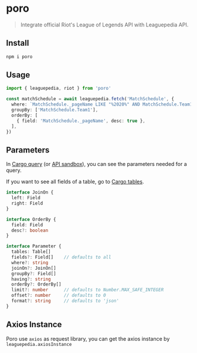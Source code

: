 # poro

> Integrate official Riot's League of Legends API with Leaguepedia API.

## Install

```sh
npm i poro
```

## Usage

```ts
import { leaguepedia, riot } from 'poro'

const matchSchedule = await leaguepedia.fetch('MatchSchedule', {
  where: `MatchSchedule._pageName LIKE "%2020%" AND MatchSchedule.Team1 = "G2" OR MatchSchedule.MatchDay > 10`,
  groupBy: ['MatchSchedule.Team1'],
  orderBy: [
    { field: 'MatchSchedule._pageName', desc: true },
  ],
})
```

## Parameters

In [Cargo query](https://lol.fandom.com/wiki/Special:CargoQuery) (or [API sandbox](https://lol.fandom.com/wiki/Special:ApiSandbox)),
you can see the parameters needed for a query.

If you want to see all fields of a table, go to
[Cargo tables](https://lol.fandom.com/wiki/Special:CargoTables).

```typescript
interface JoinOn {
  left: Field
  right: Field
}

interface OrderBy {
  field: Field
  desc?: boolean
}

interface Parameter {
  tables: Table[]
  fields?: Field[]    // defaults to all
  where?: string
  joinOn?: JoinOn[]
  groupBy?: Field[]
  having?: string
  orderBy?: OrderBy[]
  limit?: number      // defaults to Number.MAX_SAFE_INTEGER
  offset?: number     // defaults to 0
  format?: string     // defaults to 'json'
}
```

## Axios Instance

Poro use `axios` as request library, you can get the axios instance by `leaguepedia.axiosInstance`
